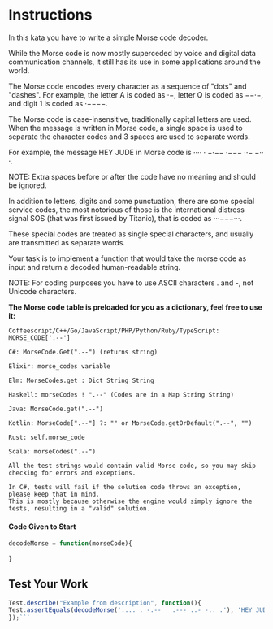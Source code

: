 # Instructions
In this kata you have to write a simple Morse code decoder.

While the Morse code is now mostly superceded by voice and digital data communication channels, it still has its use in some applications around the world.

The Morse code encodes every character as a sequence of "dots" and "dashes". For example, the letter A is coded as ·−, letter Q is coded as −−·−, and digit 1 is coded as ·−−−−.
 
 The Morse code is case-insensitive, traditionally capital letters are used. When the message is written in Morse code, a single space is used to separate the character codes and 3 spaces are used to separate words. 
 
 For example, the message HEY JUDE in Morse code is ···· · −·−−   ·−−− ··− −·· ·.

NOTE: Extra spaces before or after the code have no meaning and should be ignored.

In addition to letters, digits and some punctuation, there are some special service codes, the most notorious of those is the international distress signal SOS (that was first issued by Titanic), that is coded as ···−−−···. 

These special codes are treated as single special characters, and usually are transmitted as separate words.

Your task is to implement a function that would take the morse code as input and return a decoded human-readable string.

NOTE: For coding purposes you have to use ASCII characters . and -, not Unicode characters.

**The Morse code table is preloaded for you as a dictionary, feel free to use it:**
```text
Coffeescript/C++/Go/JavaScript/PHP/Python/Ruby/TypeScript: MORSE_CODE['.--']

C#: MorseCode.Get(".--") (returns string)

Elixir: morse_codes variable

Elm: MorseCodes.get : Dict String String

Haskell: morseCodes ! ".--" (Codes are in a Map String String)

Java: MorseCode.get(".--")

Kotlin: MorseCode[".--"] ?: "" or MorseCode.getOrDefault(".--", "")

Rust: self.morse_code

Scala: morseCodes(".--")

All the test strings would contain valid Morse code, so you may skip checking for errors and exceptions. 

In C#, tests will fail if the solution code throws an exception, please keep that in mind. 
This is mostly because otherwise the engine would simply ignore the tests, resulting in a "valid" solution.
```
#### Code Given to Start              
```javascript
decodeMorse = function(morseCode){    
    
}
```    
## Test Your Work
```javascript
Test.describe("Example from description", function(){
Test.assertEquals(decodeMorse('.... . -.--   .--- ..- -.. .'), 'HEY JUDE')
});```
